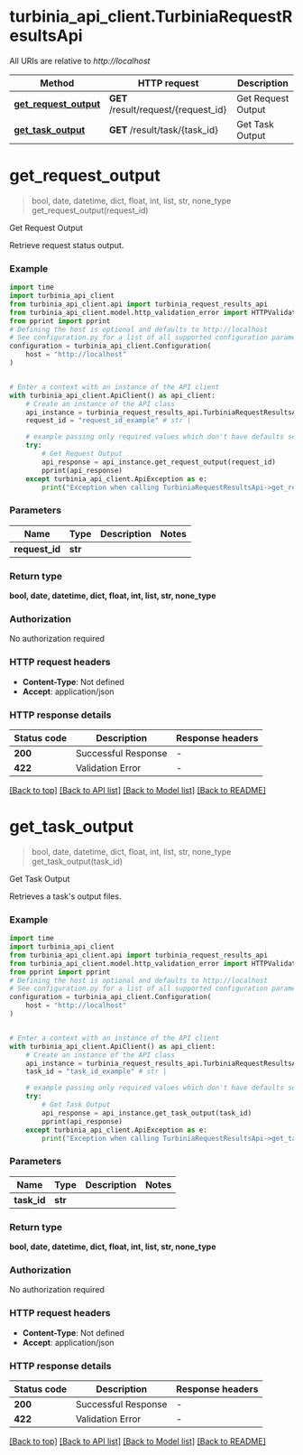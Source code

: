 # turbinia_api_client.TurbiniaRequestResultsApi

All URIs are relative to *http://localhost*

Method | HTTP request | Description
------------- | ------------- | -------------
[**get_request_output**](TurbiniaRequestResultsApi.md#get_request_output) | **GET** /result/request/{request_id} | Get Request Output
[**get_task_output**](TurbiniaRequestResultsApi.md#get_task_output) | **GET** /result/task/{task_id} | Get Task Output


# **get_request_output**
> bool, date, datetime, dict, float, int, list, str, none_type get_request_output(request_id)

Get Request Output

Retrieve request status output.

### Example


```python
import time
import turbinia_api_client
from turbinia_api_client.api import turbinia_request_results_api
from turbinia_api_client.model.http_validation_error import HTTPValidationError
from pprint import pprint
# Defining the host is optional and defaults to http://localhost
# See configuration.py for a list of all supported configuration parameters.
configuration = turbinia_api_client.Configuration(
    host = "http://localhost"
)


# Enter a context with an instance of the API client
with turbinia_api_client.ApiClient() as api_client:
    # Create an instance of the API class
    api_instance = turbinia_request_results_api.TurbiniaRequestResultsApi(api_client)
    request_id = "request_id_example" # str | 

    # example passing only required values which don't have defaults set
    try:
        # Get Request Output
        api_response = api_instance.get_request_output(request_id)
        pprint(api_response)
    except turbinia_api_client.ApiException as e:
        print("Exception when calling TurbiniaRequestResultsApi->get_request_output: %s\n" % e)
```


### Parameters

Name | Type | Description  | Notes
------------- | ------------- | ------------- | -------------
 **request_id** | **str**|  |

### Return type

**bool, date, datetime, dict, float, int, list, str, none_type**

### Authorization

No authorization required

### HTTP request headers

 - **Content-Type**: Not defined
 - **Accept**: application/json


### HTTP response details

| Status code | Description | Response headers |
|-------------|-------------|------------------|
**200** | Successful Response |  -  |
**422** | Validation Error |  -  |

[[Back to top]](#) [[Back to API list]](../README.md#documentation-for-api-endpoints) [[Back to Model list]](../README.md#documentation-for-models) [[Back to README]](../README.md)

# **get_task_output**
> bool, date, datetime, dict, float, int, list, str, none_type get_task_output(task_id)

Get Task Output

Retrieves a task's output files.

### Example


```python
import time
import turbinia_api_client
from turbinia_api_client.api import turbinia_request_results_api
from turbinia_api_client.model.http_validation_error import HTTPValidationError
from pprint import pprint
# Defining the host is optional and defaults to http://localhost
# See configuration.py for a list of all supported configuration parameters.
configuration = turbinia_api_client.Configuration(
    host = "http://localhost"
)


# Enter a context with an instance of the API client
with turbinia_api_client.ApiClient() as api_client:
    # Create an instance of the API class
    api_instance = turbinia_request_results_api.TurbiniaRequestResultsApi(api_client)
    task_id = "task_id_example" # str | 

    # example passing only required values which don't have defaults set
    try:
        # Get Task Output
        api_response = api_instance.get_task_output(task_id)
        pprint(api_response)
    except turbinia_api_client.ApiException as e:
        print("Exception when calling TurbiniaRequestResultsApi->get_task_output: %s\n" % e)
```


### Parameters

Name | Type | Description  | Notes
------------- | ------------- | ------------- | -------------
 **task_id** | **str**|  |

### Return type

**bool, date, datetime, dict, float, int, list, str, none_type**

### Authorization

No authorization required

### HTTP request headers

 - **Content-Type**: Not defined
 - **Accept**: application/json


### HTTP response details

| Status code | Description | Response headers |
|-------------|-------------|------------------|
**200** | Successful Response |  -  |
**422** | Validation Error |  -  |

[[Back to top]](#) [[Back to API list]](../README.md#documentation-for-api-endpoints) [[Back to Model list]](../README.md#documentation-for-models) [[Back to README]](../README.md)

